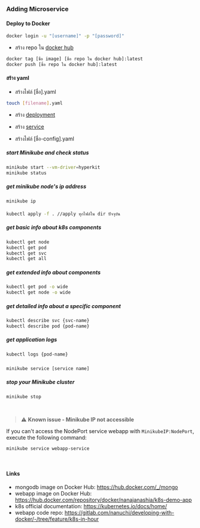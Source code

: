### Adding Microservice

#### Deploy to Docker

```bash
docker login -u "[username]" -p "[password]"
```

- สร้าง repo ใน [docker hub](https://hub.docker.com/)

```bash
docker tag [ชื่อ image] [ชื่อ repo ใน docker hub]:latest
docker push [ชื่อ repo ใน docker hub]:latest
```

#### สร้าง yaml

- สร้างไฟล์ [ชื่อ].yaml

```bash
touch [filename].yaml
```

- สร้าง [deployment](https://kubernetes.io/docs/concepts/workloads/controllers/deployment/)
- สร้าง [service](https://kubernetes.io/docs/concepts/services-networking/service/)

- สร้างไฟล์ [ชื่อ-config].yaml

##### start Minikube and check status

```bash
minikube start --vm-driver=hyperkit
minikube status
```

##### get minikube node's ip address

```bash
minikube ip
```

####

```bash
kubectl apply -f . //apply ทุกไฟล์ใน dir ปัจจุบัน
```

##### get basic info about k8s components

```bash
kubectl get node
kubectl get pod
kubectl get svc
kubectl get all
```

##### get extended info about components

```bash
kubectl get pod -o wide
kubectl get node -o wide
```

##### get detailed info about a specific component

```bash
kubectl describe svc {svc-name}
kubectl describe pod {pod-name}
```

##### get application logs

```bash
kubectl logs {pod-name}
```

#####

```bash
minikube service [service name]
```

##### stop your Minikube cluster
```
minikube stop
```
<br />

> :warning: **Known issue - Minikube IP not accessible**

If you can't access the NodePort service webapp with `MinikubeIP:NodePort`, execute the following command:
```bash
minikube service webapp-service
```
<br />

#### Links

- mongodb image on Docker Hub: https://hub.docker.com/_/mongo
- webapp image on Docker Hub: https://hub.docker.com/repository/docker/nanajanashia/k8s-demo-app
- k8s official documentation: https://kubernetes.io/docs/home/
- webapp code repo: https://gitlab.com/nanuchi/developing-with-docker/-/tree/feature/k8s-in-hour

